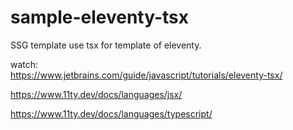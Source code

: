 # sample-eleventy-tsx

SSG template use tsx for template of eleventy.

watch:  
https://www.jetbrains.com/guide/javascript/tutorials/eleventy-tsx/

https://www.11ty.dev/docs/languages/jsx/

https://www.11ty.dev/docs/languages/typescript/
